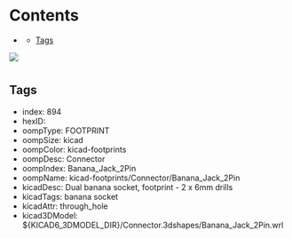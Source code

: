 



Contents
========

* [](#)
	* [Tags](#tags)
  
![][im]
# 

## Tags

- index: 894
- hexID: 
- oompType: FOOTPRINT
- oompSize: kicad
- oompColor: kicad-footprints
- oompDesc: Connector
- oompIndex: Banana_Jack_2Pin
- oompName: kicad-footprints/Connector/Banana_Jack_2Pin
- kicadDesc: Dual banana socket, footprint - 2 x 6mm drills
- kicadTags: banana socket
- kicadAttr: through_hole
- kicad3DModel: ${KICAD6_3DMODEL_DIR}/Connector.3dshapes/Banana_Jack_2Pin.wrl



[im]: image.png
